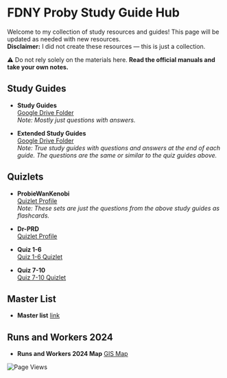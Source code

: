 # FDNY Proby Study Guide Hub

Welcome to my collection of study resources and guides! This page will be updated as needed with new resources.  
**Disclaimer:** I did not create these resources — this is just a collection.  

⚠️ Do not rely solely on the materials here. **Read the official manuals and take your own notes.**

## Study Guides

- **Study Guides**  
  [Google Drive Folder](https://drive.google.com/drive/folders/1KdUjpUIhk5Xx2tN3zrHBtFJZqs7q0gqC?usp=share_link)  
  *Note: Mostly just questions with answers.*

- **Extended Study Guides**  
  [Google Drive Folder](https://drive.google.com/drive/folders/16lL_Vufx-rdeVvaPmDyo-TNibnBwXvw0?usp=sharing)  
  *Note: True study guides with questions and answers at the end of each guide. The questions are the same or similar to the quiz guides above.*


##  Quizlets

- **ProbieWanKenobi**  
  [Quizlet Profile](https://quizlet.com/user/ProbieWanKenobi/sets)  
  *Note: These sets are just the questions from the above study guides as flashcards.*
  
- **Dr-PRD**  
  [Quizlet Profile](https://quizlet.com/user/Dr-PRD/sets)

- **Quiz 1-6**  
  [Quiz 1-6 Quizlet](https://quizlet.com/1067795142/quiz-1-6-flash-cards/?i=6obvr0&x=1jqt)

- **Quiz 7-10**  
  [Quiz 7-10 Quizlet](https://quizlet.com/1066906529/quiz-7-10-flash-cards/?i=6obvr0&x=1jqt)

## Master List 
- **Master list**
  [link](https://docs.google.com/spreadsheets/d/1soK8JYdsaYyLJ7ANSUX7J71X6k1QErrZGS9keB799PU/edit?usp=sharing)

##  Runs and Workers 2024

- **Runs and Workers 2024 Map**
  [GIS Map](https://www.arcgis.com/apps/mapviewer/index.html?webmap=f87ba8dda07646e5bbe9170fa66070bc&center=-73.938922%2C40.731277&level=11)



![Page Views](https://hits.sh/dr-nozzle.github.io/FDNY-Study-Guides.svg)